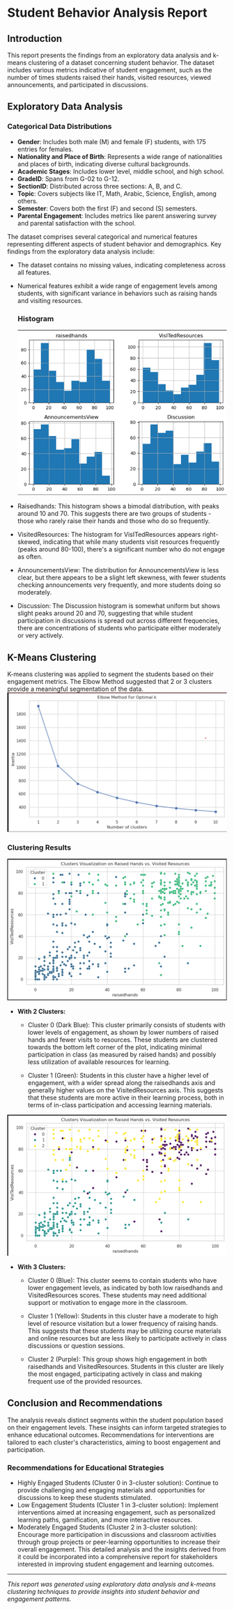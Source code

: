 
# Student Behavior Analysis Report

## Introduction
This report presents the findings from an exploratory data analysis and k-means clustering of a dataset concerning student behavior. The dataset includes various metrics indicative of student engagement, such as the number of times students raised their hands, visited resources, viewed announcements, and participated in discussions.

## Exploratory Data Analysis

### Categorical Data Distributions

- **Gender**: Includes both male (M) and female (F) students, with 175 entries for females.
- **Nationality and Place of Birth**: Represents a wide range of nationalities and places of birth, indicating diverse cultural backgrounds.
- **Academic Stages**: Includes lower level, middle school, and high school.
- **GradeID**: Spans from G-02 to G-12.
- **SectionID**: Distributed across three sections: A, B, and C.
- **Topic**: Covers subjects like IT, Math, Arabic, Science, English, among others.
- **Semester**: Covers both the first (F) and second (S) semesters.
- **Parental Engagement**: Includes metrics like parent answering survey and parental satisfaction with the school.


The dataset comprises several categorical and numerical features representing different aspects of student behavior and demographics. Key findings from the exploratory data analysis include:
- The dataset contains no missing values, indicating completeness across all features.
- Numerical features exhibit a wide range of engagement levels among students, with significant variance in behaviors such as raising hands and visiting resources.

  ### Histogram
  ![Image Alt Text](figures1/fig1.png)

- Raisedhands:
This histogram shows a bimodal distribution, with peaks around 10 and 70. This suggests there are two groups of students - those who rarely raise their hands and those who do so frequently.
 - VisitedResources:
The histogram for VisITedResources appears right-skewed, indicating that while many students visit resources frequently (peaks around 80-100), there's a significant number who do not engage as often.
 - AnnouncementsView:
The distribution for AnnouncementsView is less clear, but there appears to be a slight left skewness, with fewer students checking announcements very frequently, and more students doing so moderately.
 - Discussion:
The Discussion histogram is somewhat uniform but shows slight peaks around 20 and 70, suggesting that while student participation in discussions is spread out across different frequencies, there are concentrations of students who participate either moderately or very actively.

## K-Means Clustering
K-means clustering was applied to segment the students based on their engagement metrics. The Elbow Method suggested that 2 or 3 clusters provide a meaningful segmentation of the data.
![Image Alt Text](figures1/fig2.png)
### Clustering Results

![Image Alt Text](figures1/fig4.png)
- **With 2 Clusters:**
  - Cluster 0 (Dark Blue): This cluster primarily consists of students with lower levels of engagement, as shown by lower numbers of raised hands and fewer visits to resources. These students are clustered towards the bottom left corner of the plot, indicating minimal participation in class (as measured by raised hands) and possibly less utilization of available resources for learning.

  - Cluster 1 (Green): Students in this cluster have a higher level of engagement, with a wider spread along the raisedhands axis and generally higher values on the VisitedResources axis. This suggests that these students are more active in their learning process, both in terms of in-class participation and accessing learning materials.



![Image Alt Text](figures1/fig3.png)
- **With 3 Clusters:**
  - Cluster 0 (Blue): This cluster seems to contain students who have lower engagement levels, as indicated by both low raisedhands and VisitedResources scores. These students may need additional support or motivation to engage more in the classroom.

  - Cluster 1 (Yellow): Students in this cluster have a moderate to high level of resource visitation but a lower frequency of raising hands. This suggests that these students may be utilizing course materials and online resources but are less likely to participate actively in class discussions or question sessions.

  - Cluster 2 (Purple): This group shows high engagement in both raisedhands and VisitedResources. Students in this cluster are likely the most engaged, participating actively in class and making frequent use of the provided resources.

## Conclusion and Recommendations
The analysis reveals distinct segments within the student population based on their engagement levels. These insights can inform targeted strategies to enhance educational outcomes. Recommendations for interventions are tailored to each cluster's characteristics, aiming to boost engagement and participation.

### Recommendations for Educational Strategies
- Highly Engaged Students (Cluster 0 in 3-cluster solution): Continue to provide challenging and engaging materials and opportunities for discussions to keep these students stimulated.
- Low Engagement Students (Cluster 1 in 3-cluster solution): Implement interventions aimed at increasing engagement, such as personalized learning paths, gamification, and more interactive resources.
- Moderately Engaged Students (Cluster 2 in 3-cluster solution): Encourage more participation in discussions and classroom activities through group projects or peer-learning opportunities to increase their overall engagement.
This detailed analysis and the insights derived from it could be incorporated into a comprehensive report for stakeholders interested in improving student engagement and learning outcomes.


---

*This report was generated using exploratory data analysis and k-means clustering techniques to provide insights into student behavior and engagement patterns.*
